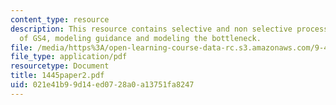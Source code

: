 ```yaml
---
content_type: resource
description: This resource contains selective and non selective processing, structure
  of GS4, modeling guidance and modeling the bottleneck.
file: /media/https%3A/open-learning-course-data-rc.s3.amazonaws.com/9-459-scene-understanding-symposium-spring-2006/021e41b99d14ed0728a0a13751fa8247_1445paper2.pdf
file_type: application/pdf
resourcetype: Document
title: 1445paper2.pdf
uid: 021e41b9-9d14-ed07-28a0-a13751fa8247
---
```

